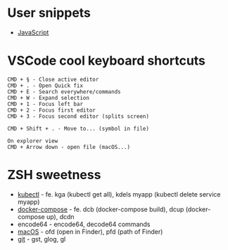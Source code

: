 # User snippets
- [JavaScript](https://gist.github.com/pr0gramista/08e93a00d9466caac55f793616ece9e3)

# VSCode cool keyboard shortcuts
```
CMD + § - Close active editor
CMD + . - Open Quick fix
CMD + E - Search everywhere/commands
CMD + W - Expand selection
CMD + 1 - Focus left bar
CMD + 2 - Focus first editor
CMD + 3 - Focus second editor (splits screen)

CMD + Shift + . - Move to... (symbol in file)

On explorer view
CMD + Arrow down - open file (macOS...)
```

# ZSH sweetness
+ [kubectl](https://github.com/robbyrussell/oh-my-zsh/tree/master/plugins/kubectl) - fe. kga (kubectl get all), kdels myapp (kubectl delete service myapp)
+ [docker-compose](https://github.com/robbyrussell/oh-my-zsh/tree/master/plugins/docker-compose) - fe. dcb (docker-compose build), dcup (docker-compose up), dcdn
+ encode64 - encode64, decode64 commands
+ [macOS](https://github.com/robbyrussell/oh-my-zsh/tree/master/plugins/osx) - ofd (open in Finder), pfd (path of Finder)
+ [git](https://github.com/robbyrussell/oh-my-zsh/wiki/Plugin:git) - gst, glog, gl
